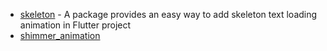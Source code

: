 - [skeleton](https://pub.dev/packages/skeleton_text) - A package provides an easy way to add skeleton text loading animation in Flutter project
- [shimmer_animation](https://pub.dev/packages/shimmer_animation)
